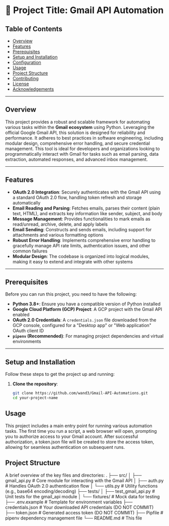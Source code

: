 # 🚀 Project Title: Gmail API Automation

## Table of Contents
- [Overview](#overview)
- [Features](#features)
- [Prerequisites](#prerequisites)
- [Setup and Installation](#setup-and-installation)
- [Configuration](#configuration)
- [Usage](#usage)
- [Project Structure](#project-structure)
- [Contributing](#contributing)
- [License](#license)
- [Acknowledgements](#acknowledgements)

-----

## Overview

This project provides a robust and scalable framework for automating various tasks within the **Gmail ecosystem** using Python. Leveraging the official Google Gmail API, this solution is designed for reliability and performance. It adheres to best practices in software engineering, including modular design, comprehensive error handling, and secure credential management. This tool is ideal for developers and organizations looking to programmatically interact with Gmail for tasks such as email parsing, data extraction, automated responses, and advanced inbox management.

-----

## Features

- **OAuth 2.0 Integration**: Securely authenticates with the Gmail API using a standard OAuth 2.0 flow, handling token refresh and storage automatically
- **Email Reading and Parsing**: Fetches emails, parses their content (plain text, HTML), and extracts key information like sender, subject, and body
- **Message Management**: Provides functionalities to mark emails as read/unread, archive, delete, and apply labels
- **Email Sending**: Constructs and sends emails, including support for attachments and various formatting options
- **Robust Error Handling**: Implements comprehensive error handling to gracefully manage API rate limits, authentication issues, and other common failures
- **Modular Design**: The codebase is organized into logical modules, making it easy to extend and integrate with other systems

-----

## Prerequisites

Before you can run this project, you need to have the following:

- **Python 3.8+**: Ensure you have a compatible version of Python installed
- **Google Cloud Platform (GCP) Project**: A GCP project with the Gmail API enabled
- **OAuth 2.0 Credentials**: A `credentials.json` file downloaded from the GCP console, configured for a "Desktop app" or "Web application" OAuth client ID
- **`pipenv` (Recommended)**: For managing project dependencies and virtual environments

-----

## Setup and Installation

Follow these steps to get the project up and running:

1. **Clone the repository**:
   ```bash
   git clone https://github.com/wand3/Gmail-API-Automations.git
   cd your-project-name
   ```

## Usage
This project includes a main entry point for running various automation tasks. The first time you run a script, a web browser will open, prompting you to authorize access to your Gmail account. After successful authorization, a token.json file will be created to store the access token, allowing for seamless authentication on subsequent runs.

## Project Structure
A brief overview of the key files and directories:
.
├── src/
│   ├── gmail_api.py          # Core module for interacting with the Gmail API
│   ├── auth.py               # Handles OAuth 2.0 authentication flow
│   └── utils.py              # Utility functions (e.g., base64 encoding/decoding)
├── tests/
│   ├── test_gmail_api.py     # Unit tests for the gmail_api module
│   └── fixtures/             # Mock data for testing
├── .env.example              # Template for environment variables
├── credentials.json          # Your downloaded API credentials (DO NOT COMMIT)
├── token.json                # Generated access token (DO NOT COMMIT)
├── Pipfile                   # pipenv dependency management file
└── README.md                 # This file
